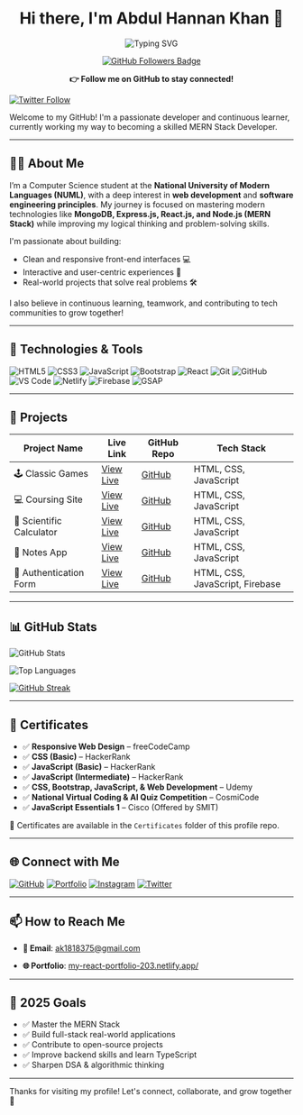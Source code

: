 <!-- # Hi there, I'm Abdul Hannan Khan 👋 -->
<h1 align="center">Hi there, I'm Abdul Hannan Khan 👋</h1>

<p align="center">
  <img src="https://readme-typing-svg.demolab.com?font=Fira+Code&size=22&pause=1000&center=true&vCenter=true&width=435&lines=Welcome+to+my+GitHub!;I'm+a+Frontend+Developer.;Learning+MERN+Stack+Development.;A+JavaScript+Enthusiast." alt="Typing SVG" />
</p>

<!-- <p align="center">
  <img src="https://img.shields.io/badge/JavaScript-F7DF1E?style=for-the-badge&logo=javascript&logoColor=black" />
  <img src="https://img.shields.io/badge/HTML5-E34F26?style=for-the-badge&logo=html5&logoColor=white" />
  <img src="https://img.shields.io/badge/CSS3-1572B6?style=for-the-badge&logo=css3&logoColor=white" />
  <img src="https://img.shields.io/badge/React-20232A?style=for-the-badge&logo=react&logoColor=61DAFB" />
</p> -->

<!-- [![GitHub followers](https://img.shields.io/github/followers/Hannankhan203?label=Follow&style=social)](https://github.com/Hannankhan203) -->
<p align="center">
  <a href="https://github.com/Hannankhan203" target="_blank">
    <img src="https://img.shields.io/github/followers/Hannankhan203?label=Follow&style=social" alt="GitHub Followers Badge" />
  </a>
</p>

<p align="center">
  <strong>👉 Follow me on GitHub to stay connected!</strong>
</p>

<!-- [![LinkedIn](https://img.shields.io/badge/LinkedIn-Follow-blue?logo=linkedin&style=social)](https://www.linkedin.com/in/abdul-hannan-khan-bab1a7361/) -->

[![Twitter Follow](https://img.shields.io/twitter/follow/Hannankhan203?style=social)](https://x.com/Hannankhan203)


Welcome to my GitHub! I'm a passionate developer and continuous learner, currently working my way to becoming a skilled MERN Stack Developer.

---

## 👨‍💻 About Me

I’m a Computer Science student at the **National University of Modern Languages (NUML)**, with a deep interest in **web development** and **software engineering principles**. My journey is focused on mastering modern technologies like **MongoDB, Express.js, React.js, and Node.js (MERN Stack)** while improving my logical thinking and problem-solving skills.

I'm passionate about building:
- Clean and responsive front-end interfaces 💻
- Interactive and user-centric experiences 🎯
- Real-world projects that solve real problems 🛠️

I also believe in continuous learning, teamwork, and contributing to tech communities to grow together!

---

## 🔧 Technologies & Tools

![HTML5](https://img.shields.io/badge/-HTML5-E34F26?logo=html5&logoColor=fff)
![CSS3](https://img.shields.io/badge/-CSS3-1572B6?logo=css3&logoColor=fff)
![JavaScript](https://img.shields.io/badge/-JavaScript-F7DF1E?logo=javascript&logoColor=000)
![Bootstrap](https://img.shields.io/badge/-Bootstrap-7952B3?logo=bootstrap&logoColor=fff)
![React](https://img.shields.io/badge/-React-61DAFB?logo=react&logoColor=000)
![Git](https://img.shields.io/badge/-Git-F05032?logo=git&logoColor=fff)
![GitHub](https://img.shields.io/badge/-GitHub-181717?logo=github&logoColor=fff)
![VS Code](https://img.shields.io/badge/-VS%20Code-007ACC?logo=visual-studio-code&logoColor=fff)
![Netlify](https://img.shields.io/badge/-Netlify-00C7B7?logo=netlify&logoColor=white)
![Firebase](https://img.shields.io/badge/-Firebase-FFCA28?logo=firebase&logoColor=000)
![GSAP](https://img.shields.io/badge/-GSAP-88CE02?logo=greensock&logoColor=fff)
<!-- ![Node.js](https://img.shields.io/badge/-Node.js-339933?logo=node.js&logoColor=fff) -->
<!-- [![Bitbucket](https://img.shields.io/badge/Bitbucket-Visit-0052CC?logo=bitbucket&logoColor=white)](https://bitbucket.org/yourusername/) -->

---

## 📘 Projects

| Project Name              | Live Link                                                       | GitHub Repo                                             | Tech Stack                       |
|---------------------------|-----------------------------------------------------------------|---------------------------------------------------------|----------------------------------|
| 🕹️ Classic Games         | [View Live](https://hannankhan203.github.io/Classic-Games/)      | [GitHub](https://github.com/Hannankhan203/Games)         | HTML, CSS, JavaScript            |
| 💻 Coursing Site          | [View Live](https://hannankhan203.github.io/Coursing-Site/)      | [GitHub](https://github.com/Hannankhan203/Coursing-Site) | HTML, CSS, JavaScript            |
| 🧮 Scientific Calculator  | [View Live](https://hannankhan203.github.io/Scientific-Calculator/) | [GitHub](https://github.com/Hannankhan203/Scientific-Calculator) | HTML, CSS, JavaScript     |
| 📓 Notes App              | [View Live](https://hannankhan203.github.io/Notes/)              | [GitHub](https://github.com/Hannankhan203/Notes)         | HTML, CSS, JavaScript            |
| 🔐 Authentication Form   | [View Live](https://authentication-form-203.netlify.app/)        | [GitHub](https://github.com/Hannankhan203/Authentication-Form.git) | HTML, CSS, JavaScript, Firebase  |

---

## 📊 GitHub Stats

![GitHub Stats](https://github-readme-stats.vercel.app/api?username=Hannankhan203&show_icons=true&theme=default)

![Top Languages](https://github-readme-stats.vercel.app/api/top-langs/?username=Hannankhan203&layout=compact&theme=default)

[![GitHub Streak](https://github-readme-streak-stats.herokuapp.com/?user=Hannankhan203&theme=default)](https://git.io/streak-stats)

<!-- [![trophy](https://github-profile-trophy.vercel.app/?username=Hannankhan203&theme=algolia)](https://github.com/ryo-ma/github-profile-trophy) -->

<!-- ![Profile Views](https://komarev.com/ghpvc/?username=Hannankhan203&label=Profile%20views&color=0e75b6&style=flat) -->


---

## 🏅 Certificates

- ✅ **Responsive Web Design** – freeCodeCamp  
- ✅ **CSS (Basic)** – HackerRank  
- ✅ **JavaScript (Basic)** – HackerRank  
- ✅ **JavaScript (Intermediate)** – HackerRank  
- ✅ **CSS, Bootstrap, JavaScript, & Web Development** – Udemy  
- ✅ **National Virtual Coding & AI Quiz Competition** – CosmiCode  
- ✅ **JavaScript Essentials 1** – Cisco (Offered by SMIT)

📁 Certificates are available in the `Certificates` folder of this profile repo.

---

## 🌐 Connect with Me

<!-- [![LinkedIn](https://img.shields.io/badge/-LinkedIn-blue?logo=linkedin&logoColor=white)](https://www.linkedin.com/in/abdul-hannan-khan-bab1a7361/) -->
[![GitHub](https://img.shields.io/badge/-GitHub-181717?logo=github&logoColor=white)](https://github.com/Hannankhan203)
[![Portfolio](https://img.shields.io/badge/-Portfolio-000?logo=firefox&logoColor=white)](https://my-react-portfolio-203.netlify.app/)
[![Instagram](https://img.shields.io/badge/-Instagram-E4405F?logo=instagram&logoColor=white)](https://www.instagram.com/thewebdev_journey/)
[![Twitter](https://img.shields.io/badge/-Twitter-1DA1F2?logo=twitter&logoColor=white)](https://x.com/Hannankhan203)

---

## 📫 How to Reach Me

- **📧 Email**: ak1818375@gmail.com  
<!-- - **💼 LinkedIn**: [linkedin.com/in/abdul-hannan-khan-16b358358](https://www.linkedin.com/in/abdul-hannan-khan-bab1a7361)   -->
- **🌐 Portfolio**: [my-react-portfolio-203.netlify.app/](https://my-react-portfolio-203.netlify.app/)

---

## 🎯 2025 Goals

- ✅ Master the MERN Stack
- ✅ Build full-stack real-world applications
- ✅ Contribute to open-source projects
- ✅ Improve backend skills and learn TypeScript
- ✅ Sharpen DSA & algorithmic thinking

---

Thanks for visiting my profile! Let's connect, collaborate, and grow together 🚀
